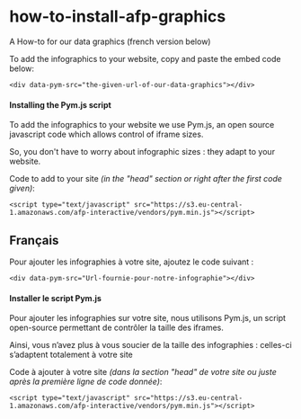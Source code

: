 # how-to-install-afp-graphics
A How-to for our data graphics (french version below)

To add the infographics to your website, copy and paste the embed code below:

```<div data-pym-src="the-given-url-of-our-data-graphics"></div>```

#### Installing the Pym.js script

To add the infographics to your website we use Pym.js, an open source javascript code which allows control of iframe sizes.

So, you don't have to worry about infographic sizes : they adapt to your website.

Code to add to your site _(in the "head" section or right after the first code given)_:

```<script type="text/javascript" src="https://s3.eu-central-1.amazonaws.com/afp-interactive/vendors/pym.min.js"></script>```

## Français

Pour ajouter les infographies à votre site, ajoutez le code suivant :

```<div data-pym-src="Url-fournie-pour-notre-infographie"></div>```


#### Installer le script Pym.js

Pour ajouter les infographies sur votre site, nous utilisons Pym.js, un script open-source permettant de contrôler la taille des iframes.

Ainsi, vous n’avez plus à vous soucier de la taille des infographies : celles-ci s’adaptent totalement à votre site

Code à ajouter à votre site _(dans la section "head" de votre site ou juste après la première ligne de code donnée)_:

```<script type="text/javascript" src="https://s3.eu-central-1.amazonaws.com/afp-interactive/vendors/pym.min.js"></script>```

